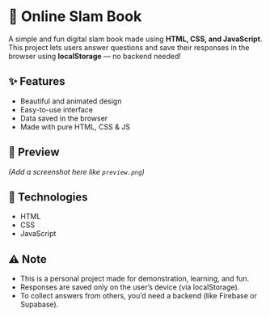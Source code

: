 # 📝 Online Slam Book

A simple and fun digital slam book made using **HTML, CSS, and JavaScript**. This project lets users answer questions and save their responses in the browser using **localStorage** — no backend needed!

## ✨ Features

- Beautiful and animated design
- Easy-to-use interface
- Data saved in the browser
- Made with pure HTML, CSS & JS

## 📸 Preview

*(Add a screenshot here like `preview.png`)*

## 🔧 Technologies

- HTML
- CSS
- JavaScript

## ⚠️ Note

- This is a personal project made for demonstration, learning, and fun.
- Responses are saved only on the user’s device (via localStorage).
- To collect answers from others, you’d need a backend (like Firebase or Supabase).

